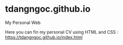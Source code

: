 # tdangngoc.github.io
My Personal Web

Here you can fin my personal CV using HTML and CSS : 
https://tdangngoc.github.io/index.html
